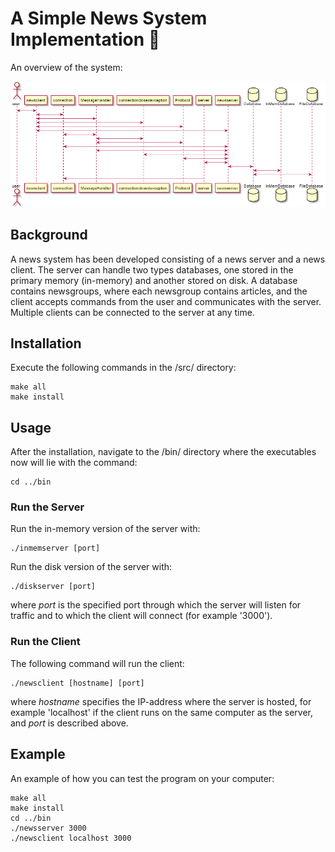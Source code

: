 # A Simple News System Implementation :newspaper:
An overview of the system:

![overview](./src/csuml.png)

## Background
A news system has been developed consisting of a news server and a news client. The server can handle two types databases, one stored in the primary memory (in-memory) and another stored on disk. A database contains newsgroups, where each newsgroup contains articles, and the client accepts commands from the user and communicates with the server. Multiple clients can be connected to the server at any time.

## Installation
Execute the following commands in the /src/ directory:

```
make all
make install
```

## Usage
After the installation, navigate to the /bin/ directory where the executables now will lie with the command:

```
cd ../bin
```
### Run the Server
Run the in-memory version of the server with:
```
./inmemserver [port]
```

Run the disk version of the server with:
```
./diskserver [port]
```
where *port* is the specified port through which  the  server  will  listen  for  traffic  and  to  which  the  client  will  connect (for example '3000').

### Run the Client
The following command will run the client:
```
./newsclient [hostname] [port]
```
where *hostname* specifies the IP-address where the server is hosted, for example 'localhost' if the client runs on the same computer as the server, and *port* is described above.

## Example
An example of how you can test the program on your computer:

```
make all
make install
cd ../bin
./newsserver 3000
./newsclient localhost 3000
```


